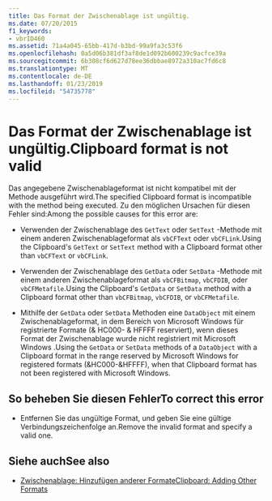 ```yaml
---
title: Das Format der Zwischenablage ist ungültig.
ms.date: 07/20/2015
f1_keywords:
- vbrID460
ms.assetid: 71a4a045-65bb-417d-b3bd-99a9fa3c53f6
ms.openlocfilehash: 0a5d06b381df3af8de1d092b600239c9acfce39a
ms.sourcegitcommit: 6b308cf6d627d78ee36dbbae8972a310ac7fd6c8
ms.translationtype: MT
ms.contentlocale: de-DE
ms.lasthandoff: 01/23/2019
ms.locfileid: "54735778"
---
```

# <a name="clipboard-format-is-not-valid"></a><span data-ttu-id="20c2e-102">Das Format der Zwischenablage ist ungültig.</span><span class="sxs-lookup"><span data-stu-id="20c2e-102">Clipboard format is not valid</span></span>
<span data-ttu-id="20c2e-103">Das angegebene Zwischenablageformat ist nicht kompatibel mit der Methode ausgeführt wird.</span><span class="sxs-lookup"><span data-stu-id="20c2e-103">The specified Clipboard format is incompatible with the method being executed.</span></span> <span data-ttu-id="20c2e-104">Zu den möglichen Ursachen für diesen Fehler sind:</span><span class="sxs-lookup"><span data-stu-id="20c2e-104">Among the possible causes for this error are:</span></span>  
  
-   <span data-ttu-id="20c2e-105">Verwenden der Zwischenablage des `GetText` oder `SetText` -Methode mit einem anderen Zwischenablageformat als `vbCFText` oder `vbCFLink`.</span><span class="sxs-lookup"><span data-stu-id="20c2e-105">Using the Clipboard's `GetText` or `SetText` method with a Clipboard format other than `vbCFText` or `vbCFLink`.</span></span>  
  
-   <span data-ttu-id="20c2e-106">Verwenden der Zwischenablage des `GetData` oder `SetData` -Methode mit einem anderen Zwischenablageformat als `vbCFBitmap`, `vbCFDIB`, oder `vbCFMetafile`.</span><span class="sxs-lookup"><span data-stu-id="20c2e-106">Using the Clipboard's `GetData` or `SetData` method with a Clipboard format other than `vbCFBitmap`, `vbCFDIB`, or `vbCFMetafile`.</span></span>  
  
-   <span data-ttu-id="20c2e-107">Mithilfe der `GetData` oder `SetData` Methoden eine `DataObject` mit einem Zwischenablageformat, in dem Bereich von Microsoft Windows für registrierte Formate (& HC000- & HFFFF reserviert), wenn dieses Format der Zwischenablage wurde nicht registriert mit Microsoft Windows .</span><span class="sxs-lookup"><span data-stu-id="20c2e-107">Using the `GetData` or `SetData` methods of a `DataObject` with a Clipboard format in the range reserved by Microsoft Windows for registered formats (&HC000-&HFFFF), when that Clipboard format has not been registered with Microsoft Windows.</span></span>  
  
## <a name="to-correct-this-error"></a><span data-ttu-id="20c2e-108">So beheben Sie diesen Fehler</span><span class="sxs-lookup"><span data-stu-id="20c2e-108">To correct this error</span></span>  
  
-   <span data-ttu-id="20c2e-109">Entfernen Sie das ungültige Format, und geben Sie eine gültige Verbindungszeichenfolge an.</span><span class="sxs-lookup"><span data-stu-id="20c2e-109">Remove the invalid format and specify a valid one.</span></span>  
  
## <a name="see-also"></a><span data-ttu-id="20c2e-110">Siehe auch</span><span class="sxs-lookup"><span data-stu-id="20c2e-110">See also</span></span>
- [<span data-ttu-id="20c2e-111">Zwischenablage: Hinzufügen anderer Formate</span><span class="sxs-lookup"><span data-stu-id="20c2e-111">Clipboard: Adding Other Formats</span></span>](/cpp/mfc/clipboard-adding-other-formats)
